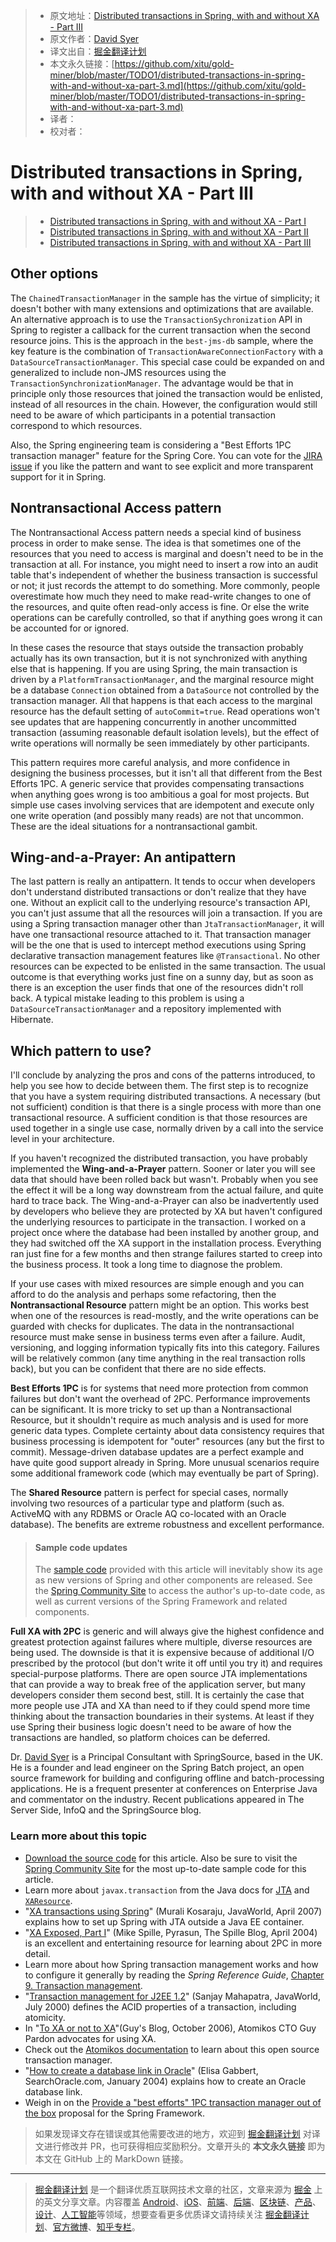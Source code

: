 > * 原文地址：[Distributed transactions in Spring, with and without XA - Part III](https://www.javaworld.com/article/2077963/distributed-transactions-in-spring--with-and-without-xa.html?page=3)
> * 原文作者：[David Syer](mailto:david.syer@springsource.com)
> * 译文出自：[掘金翻译计划](https://github.com/xitu/gold-miner)
> * 本文永久链接：[https://github.com/xitu/gold-miner/blob/master/TODO1/distributed-transactions-in-spring-with-and-without-xa-part-3.md](https://github.com/xitu/gold-miner/blob/master/TODO1/distributed-transactions-in-spring-with-and-without-xa-part-3.md)
> * 译者：
> * 校对者：

# Distributed transactions in Spring, with and without XA - Part III

> * [Distributed transactions in Spring, with and without XA - Part I](https://github.com/xitu/gold-miner/blob/master/TODO1/distributed-transactions-in-spring-with-and-without-xa-part-1.md)
> * [Distributed transactions in Spring, with and without XA - Part II](https://github.com/xitu/gold-miner/blob/master/TODO1/distributed-transactions-in-spring-with-and-without-xa-part-2.md)
> * [Distributed transactions in Spring, with and without XA - Part III](https://github.com/xitu/gold-miner/blob/master/TODO1/distributed-transactions-in-spring-with-and-without-xa-part-3.md)

## Other options

The `ChainedTransactionManager` in the sample has the virtue of simplicity; it doesn't bother with many extensions and optimizations that are available. An alternative approach is to use the `TransactionSychronization` API in Spring to register a callback for the current transaction when the second resource joins. This is the approach in the `best-jms-db` sample, where the key feature is the combination of `TransactionAwareConnectionFactory` with a `DataSourceTransactionManager`. This special case could be expanded on and generalized to include non-JMS resources using the `TransactionSynchronizationManager`. The advantage would be that in principle only those resources that joined the transaction would be enlisted, instead of all resources in the chain. However, the configuration would still need to be aware of which participants in a potential transaction correspond to which resources.

Also, the Spring engineering team is considering a "Best Efforts 1PC transaction manager" feature for the Spring Core. You can vote for the [JIRA issue](http://jira.springframework.org/browse/SPR-3844) if you like the pattern and want to see explicit and more transparent support for it in Spring.

## Nontransactional Access pattern

The Nontransactional Access pattern needs a special kind of business process in order to make sense. The idea is that sometimes one of the resources that you need to access is marginal and doesn't need to be in the transaction at all. For instance, you might need to insert a row into an audit table that's independent of whether the business transaction is successful or not; it just records the attempt to do something. More commonly, people overestimate how much they need to make read-write changes to one of the resources, and quite often read-only access is fine. Or else the write operations can be carefully controlled, so that if anything goes wrong it can be accounted for or ignored.

In these cases the resource that stays outside the transaction probably actually has its own transaction, but it is not synchronized with anything else that is happening. If you are using Spring, the main transaction is driven by a `PlatformTransactionManager`, and the marginal resource might be a database `Connection` obtained from a `DataSource` not controlled by the transaction manager. All that happens is that each access to the marginal resource has the default setting of `autoCommit=true`. Read operations won't see updates that are happening concurrently in another uncommitted transaction (assuming reasonable default isolation levels), but the effect of write operations will normally be seen immediately by other participants.

This pattern requires more careful analysis, and more confidence in designing the business processes, but it isn't all that different from the Best Efforts 1PC. A generic service that provides compensating transactions when anything goes wrong is too ambitious a goal for most projects. But simple use cases involving services that are idempotent and execute only one write operation (and possibly many reads) are not that uncommon. These are the ideal situations for a nontransactional gambit.

## Wing-and-a-Prayer: An antipattern

The last pattern is really an antipattern. It tends to occur when developers don't understand distributed transactions or don't realize that they have one. Without an explicit call to the underlying resource's transaction API, you can't just assume that all the resources will join a transaction. If you are using a Spring transaction manager other than `JtaTransactionManager`, it will have one transactional resource attached to it. That transaction manager will be the one that is used to intercept method executions using Spring declarative transaction management features like `@Transactional`. No other resources can be expected to be enlisted in the same transaction. The usual outcome is that everything works just fine on a sunny day, but as soon as there is an exception the user finds that one of the resources didn't roll back. A typical mistake leading to this problem is using a `DataSourceTransactionManager` and a repository implemented with Hibernate.

## Which pattern to use?

I'll conclude by analyzing the pros and cons of the patterns introduced, to help you see how to decide between them. The first step is to recognize that you have a system requiring distributed transactions. A necessary (but not sufficient) condition is that there is a single process with more than one transactional resource. A sufficient condition is that those resources are used together in a single use case, normally driven by a call into the service level in your architecture.

If you haven't recognized the distributed transaction, you have probably implemented the **Wing-and-a-Prayer** pattern. Sooner or later you will see data that should have been rolled back but wasn't. Probably when you see the effect it will be a long way downstream from the actual failure, and quite hard to trace back. The Wing-and-a-Prayer can also be inadvertently used by developers who believe they are protected by XA but haven't configured the underlying resources to participate in the transaction. I worked on a project once where the database had been installed by another group, and they had switched off the XA support in the installation process. Everything ran just fine for a few months and then strange failures started to creep into the business process. It took a long time to diagnose the problem.

If your use cases with mixed resources are simple enough and you can afford to do the analysis and perhaps some refactoring, then the **Nontransactional Resource** pattern might be an option. This works best when one of the resources is read-mostly, and the write operations can be guarded with checks for duplicates. The data in the nontransactional resource must make sense in business terms even after a failure. Audit, versioning, and logging information typically fits into this category. Failures will be relatively common (any time anything in the real transaction rolls back), but you can be confident that there are no side effects.

**Best Efforts 1PC** is for systems that need more protection from common failures but don't want the overhead of 2PC. Performance improvements can be significant. It is more tricky to set up than a Nontransactional Resource, but it shouldn't require as much analysis and is used for more generic data types. Complete certainty about data consistency requires that business processing is idempotent for "outer" resources (any but the first to commit). Message-driven database updates are a perfect example and have quite good support already in Spring. More unusual scenarios require some additional framework code (which may eventually be part of Spring).

The **Shared Resource** pattern is perfect for special cases, normally involving two resources of a particular type and platform (such as. ActiveMQ with any RDBMS or Oracle AQ co-located with an Oracle database). The benefits are extreme robustness and excellent performance.

> #### Sample code updates
>
> The [sample code](http://images.techhive.com/downloads/idge/imported/article/jvw/2009/01/springxa-src.zip) provided with this article will inevitably show its age as new versions of Spring and other components are released. See the [Spring Community Site](http://www.springframework.org/) to access the author's up-to-date code, as well as current versions of the Spring Framework and related components.

**Full XA with 2PC** is generic and will always give the highest confidence and greatest protection against failures where multiple, diverse resources are being used. The downside is that it is expensive because of additional I/O prescribed by the protocol (but don't write it off until you try it) and requires special-purpose platforms. There are open source JTA implementations that can provide a way to break free of the application server, but many developers consider them second best, still. It is certainly the case that more people use JTA and XA than need to if they could spend more time thinking about the transaction boundaries in their systems. At least if they use Spring their business logic doesn't need to be aware of how the transactions are handled, so platform choices can be deferred.

Dr. [David Syer](mailto:david.syer@springsource.com) is a Principal Consultant with SpringSource, based in the UK. He is a founder and lead engineer on the Spring Batch project, an open source framework for building and configuring offline and batch-processing applications. He is a frequent presenter at conferences on Enterprise Java and commentator on the industry. Recent publications appeared in The Server Side, InfoQ and the SpringSource blog.

### Learn more about this topic

*   [Download the source code](http://images.techhive.com/downloads/idge/imported/article/jvw/2009/01/springxa-src.zip) for this article. Also be sure to visit the [Spring Community Site](http://www.springframework.org/) for the most up-to-date sample code for this article.
*   Learn more about `javax.transaction` from the Java docs for [JTA](http://java.sun.com/javaee/5/docs/api/javax/transaction/package-frame.html) and [`XAResource`](http://java.sun.com/javase/6/docs/api/javax/transaction/xa/XAResource.html).
*   "[XA transactions using Spring](http://www.javaworld.com/javaworld/jw-04-2007/jw-04-xa.html)" (Murali Kosaraju, JavaWorld, April 2007) explains how to set up Spring with JTA outside a Java EE container.
*   "[XA Exposed, Part I](http://jroller.com/pyrasun/category/XA)" (Mike Spille, Pyrasun, The Spille Blog, April 2004) is an excellent and entertaining resource for learning about 2PC in more detail.
*   Learn more about how Spring transaction management works and how to configure it generally by reading the _Spring Reference Guide_, [Chapter 9\. Transaction management](http://static.springframework.org/spring/docs/2.5.x/reference/transaction.html).
*   "[Transaction management for J2EE 1.2](http://www.javaworld.com/jw-07-2000/jw-0714-transaction.html)" (Sanjay Mahapatra, JavaWorld, July 2000) defines the ACID properties of a transaction, including atomicity.
*   In "[To XA or not to XA](http://guysblogspot.blogspot.com/2006/10/to-xa-or-not-to-xa.html)"(Guy's Blog, October 2006), Atomikos CTO Guy Pardon advocates for using XA.
*   Check out the [Atomikos documentation](http://www.atomikos.com/Documentation/WebHome) to learn about this open source transaction manager.
*   "[How to create a database link in Oracle](http://searchoracle.techtarget.com/tip/0,289483,sid41_gci1263933,00.html)" (Elisa Gabbert, SearchOracle.com, January 2004) explains how to create an Oracle database link.
*   Weigh in on the [Provide a "best efforts" 1PC transaction manager out of the box](http://jira.springframework.org/browse/SPR-3844) proposal for the Spring Framework.

> 如果发现译文存在错误或其他需要改进的地方，欢迎到 [掘金翻译计划](https://github.com/xitu/gold-miner) 对译文进行修改并 PR，也可获得相应奖励积分。文章开头的 **本文永久链接** 即为本文在 GitHub 上的 MarkDown 链接。

---

> [掘金翻译计划](https://github.com/xitu/gold-miner) 是一个翻译优质互联网技术文章的社区，文章来源为 [掘金](https://juejin.im) 上的英文分享文章。内容覆盖 [Android](https://github.com/xitu/gold-miner#android)、[iOS](https://github.com/xitu/gold-miner#ios)、[前端](https://github.com/xitu/gold-miner#前端)、[后端](https://github.com/xitu/gold-miner#后端)、[区块链](https://github.com/xitu/gold-miner#区块链)、[产品](https://github.com/xitu/gold-miner#产品)、[设计](https://github.com/xitu/gold-miner#设计)、[人工智能](https://github.com/xitu/gold-miner#人工智能)等领域，想要查看更多优质译文请持续关注 [掘金翻译计划](https://github.com/xitu/gold-miner)、[官方微博](http://weibo.com/juejinfanyi)、[知乎专栏](https://zhuanlan.zhihu.com/juejinfanyi)。

